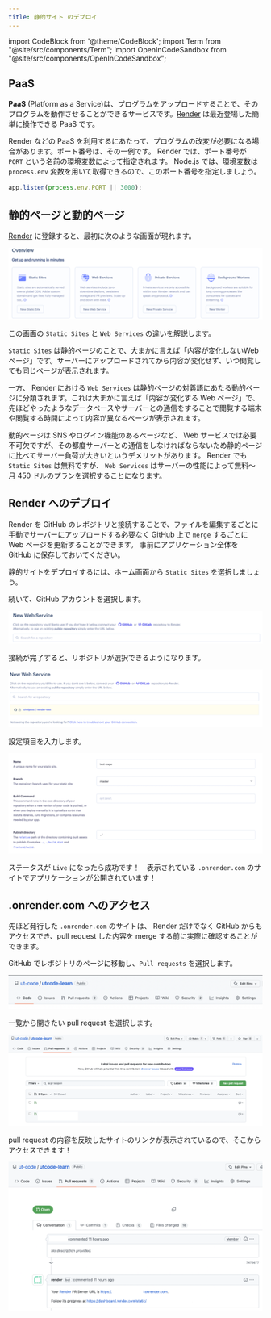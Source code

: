 ```yaml
---
title: 静的サイト のデプロイ
---
```


import CodeBlock from '@theme/CodeBlock';
import Term from "@site/src/components/Term";
import OpenInCodeSandbox from "@site/src/components/OpenInCodeSandbox";

## PaaS

**PaaS** (Platform as a Service)は、プログラムをアップロードすることで、そのプログラムを動作させることができるサービスです。[Render](https://render.com/) は最近登場した簡単に操作できる PaaS です。

Render などの PaaS を利用するにあたって、プログラムの改変が必要になる場合があります。ポート番号は、その一例です。 Render では、ポート番号が `PORT` という名前の環境変数によって指定されます。 Node.js では、環境変数は `process.env` 変数を用いて取得できるので、このポート番号を指定しましょう。

```javascript
app.listen(process.env.PORT || 3000);
```

## 静的ページと動的ページ

[Render](https://render.com/) に登録すると、最初に次のような画面が現れます。

![Render のホーム画面](./render-home.png)

この画面の `Static Sites` と `Web Services` の違いを解説します。 

`Static Sites` は静的ページのことで、大まかに言えば「内容が変化しないWebページ」です。サーバーにアップロードされてから内容が変化せず、いつ閲覧しても同じページが表示されます。

一方、 Render における `Web Services` は静的ページの対義語にあたる動的ページに分類されます。これは大まかに言えば「内容が変化する Web ページ」で、先ほどやったようなデータベースやサーバーとの通信をすることで閲覧する端末や閲覧する時間によって内容が異なるページが表示されます。

動的ページは SNS やログイン機能のあるページなど、 Web サービスでは必要不可欠ですが、その都度サーバーとの通信をしなければならないため静的ページに比べてサーバー負荷が大きいというデメリットがあります。 Render でも `Static Sites` は無料ですが、 `Web Services` はサーバーの性能によって無料〜月 450 ドルのプランを選択することになります。

## Render へのデプロイ

Render を GitHub のレポジトリと接続することで、ファイルを編集するごとに手動でサーバーにアップロードする必要なく GitHub 上で `merge` するごとに Web ページを更新することができます。 事前にアプリケーション全体を GitHub に保存しておいてください。

静的サイトをデプロイするには、ホーム画面から `Static Sites` を選択しましょう。

続いて、GitHub アカウントを選択します。

![GitHub への接続](./connect-github.png)

接続が完了すると、リポジトリが選択できるようになります。

![リポジトリの選択](./select-repository.png)

設定項目を入力します。

![設定](./configuration2.png)

ステータスが `Live` になったら成功です！　表示されている `.onrender.com` のサイトでアプリケーションが公開されています！

## .onrender.com へのアクセス

先ほど発行した `.onrender.com` のサイトは、 Render だけでなく GitHub からもアクセスでき、pull request した内容を merge する前に実際に確認することができます。

GitHub でレポジトリのページに移動し、`Pull requests` を選択します。

![レポジトリの画面](./select-pullrequest.png)

一覧から開きたい pull request を選択します。

![リクエストの選択](./select-pullrequest2.png)

pull request の内容を反映したサイトのリンクが表示されているので、そこからアクセスできます！

![onrenderへアクセス](./access-onrender.png)